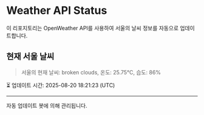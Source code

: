
# Weather API Status

이 리포지토리는 OpenWeather API를 사용하여 서울의 날씨 정보를 자동으로 업데이트합니다.

## 현재 서울 날씨
> 서울의 현재 날씨: broken clouds, 온도: 25.75°C, 습도: 86%

⏳ 업데이트 시간: 2025-08-20 18:21:23 (UTC)

---
자동 업데이트 봇에 의해 관리됩니다.
